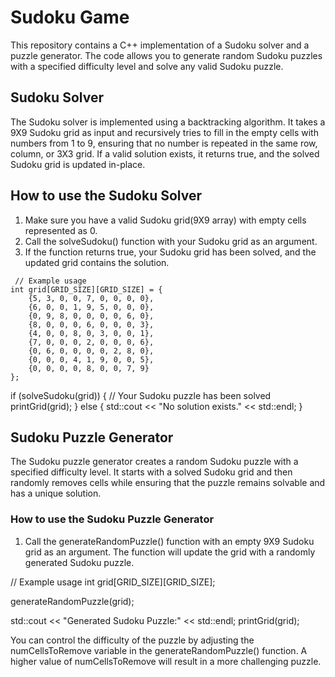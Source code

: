 # Sudoku Game

This repository contains a C++ implementation of a Sudoku solver and a puzzle generator. The code allows you to generate random Sudoku puzzles with a specified difficulty level and solve any valid Sudoku puzzle.

## Sudoku Solver  

The Sudoku solver is implemented using a backtracking algorithm. It takes a 9X9 Sudoku grid as input and recursively tries to fill in the empty cells with numbers from 1 to 9, ensuring that no number is repeated in the same row, column, or 3X3 grid. If a valid solution exists, it returns true, and the solved Sudoku grid is updated in-place.

## How to use the Sudoku Solver
1. Make sure you have a valid Sudoku grid(9X9 array) with empty cells represented as 0.
2. Call the solveSudoku() function with your Sudoku grid as an argument.
3. If the function returns true, your Sudoku grid has been solved, and the updated grid contains the solution.

```shell
 // Example usage
int grid[GRID_SIZE][GRID_SIZE] = {
    {5, 3, 0, 0, 7, 0, 0, 0, 0},
    {6, 0, 0, 1, 9, 5, 0, 0, 0},
    {0, 9, 8, 0, 0, 0, 0, 6, 0},
    {8, 0, 0, 0, 6, 0, 0, 0, 3},
    {4, 0, 0, 8, 0, 3, 0, 0, 1},
    {7, 0, 0, 0, 2, 0, 0, 0, 6},
    {0, 6, 0, 0, 0, 0, 2, 8, 0},
    {0, 0, 0, 4, 1, 9, 0, 0, 5},
    {0, 0, 0, 0, 8, 0, 0, 7, 9}
};
```
if (solveSudoku(grid)) {
    // Your Sudoku puzzle has been solved
    printGrid(grid);
} else {
    std::cout << "No solution exists." << std::endl;
}


## Sudoku Puzzle Generator
The Sudoku puzzle generator creates a random Sudoku puzzle with a specified difficulty level. It starts with a solved Sudoku grid and then randomly removes cells while ensuring that the puzzle remains solvable and has a unique solution.

### How to use the Sudoku Puzzle Generator
1. Call the generateRandomPuzzle() function with an empty 9X9 Sudoku grid as an argument. The function will update the grid with a randomly generated Sudoku puzzle.

// Example usage
int grid[GRID_SIZE][GRID_SIZE];

generateRandomPuzzle(grid);

std::cout << "Generated Sudoku Puzzle:" << std::endl;
printGrid(grid);


You can control the difficulty of the puzzle by adjusting the numCellsToRemove variable in the generateRandomPuzzle() function. A higher value of numCellsToRemove will result in a more challenging puzzle. 
